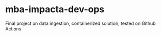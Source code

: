 # mba-impacta-dev-ops
Final project on data ingestion, containerized solution, tested on Github Actions

